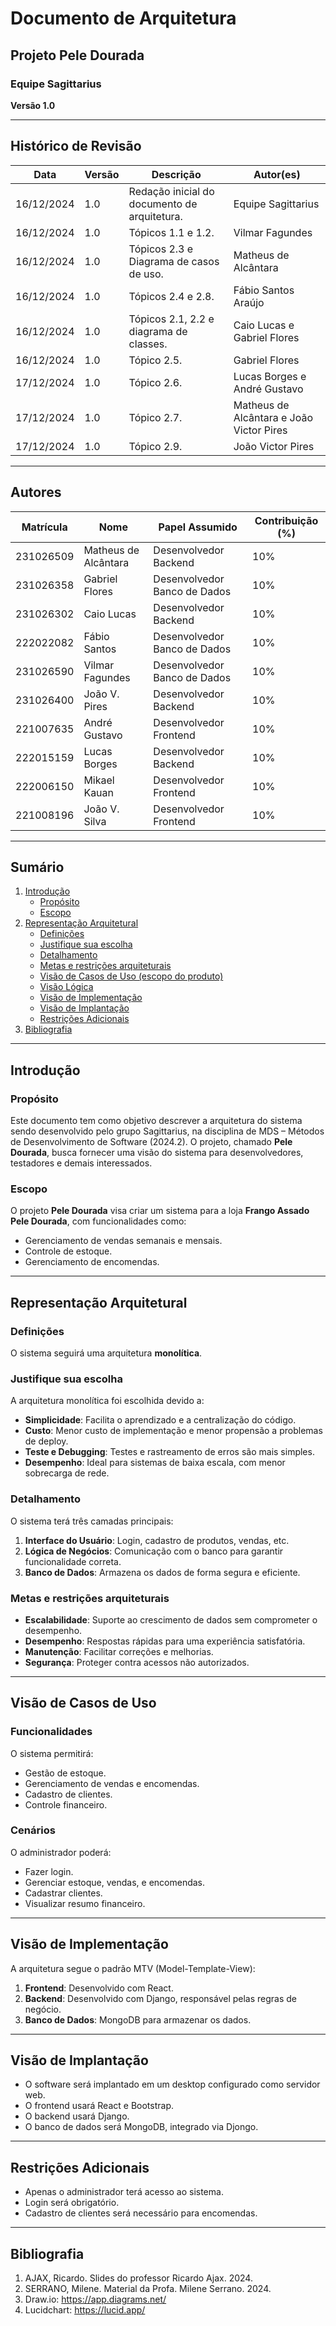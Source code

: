 # Documento de Arquitetura  
## Projeto Pele Dourada  
### Equipe Sagittarius  
**Versão 1.0**

---

## Histórico de Revisão

| Data       | Versão | Descrição                                     | Autor(es)                   |
|------------|--------|-----------------------------------------------|-----------------------------|
| 16/12/2024 | 1.0    | Redação inicial do documento de arquitetura.  | Equipe Sagittarius          |
| 16/12/2024 | 1.0    | Tópicos 1.1 e 1.2.                           | Vilmar Fagundes             |
| 16/12/2024 | 1.0    | Tópicos 2.3 e Diagrama de casos de uso.       | Matheus de Alcântara        |
| 16/12/2024 | 1.0    | Tópicos 2.4 e 2.8.                           | Fábio Santos Araújo         |
| 16/12/2024 | 1.0    | Tópicos 2.1, 2.2 e diagrama de classes.       | Caio Lucas e Gabriel Flores |
| 16/12/2024 | 1.0    | Tópico 2.5.                                  | Gabriel Flores              |
| 17/12/2024 | 1.0    | Tópico 2.6.                                  | Lucas Borges e André Gustavo|
| 17/12/2024 | 1.0    | Tópico 2.7.                                  | Matheus de Alcântara e João Victor Pires |
| 17/12/2024 | 1.0    | Tópico 2.9.                                  | João Victor Pires           |

---

## Autores

| Matrícula    | Nome                  | Papel Assumido                | Contribuição (%) |
|--------------|-----------------------|--------------------------------|------------------|
| 231026509    | Matheus de Alcântara | Desenvolvedor Backend         | 10%              |
| 231026358    | Gabriel Flores       | Desenvolvedor Banco de Dados  | 10%              |
| 231026302    | Caio Lucas           | Desenvolvedor Backend         | 10%              |
| 222022082    | Fábio Santos         | Desenvolvedor Banco de Dados  | 10%              |
| 231026590    | Vilmar Fagundes      | Desenvolvedor Banco de Dados  | 10%              |
| 231026400    | João V. Pires        | Desenvolvedor Backend         | 10%              |
| 221007635    | André Gustavo        | Desenvolvedor Frontend        | 10%              |
| 222015159    | Lucas Borges         | Desenvolvedor Backend         | 10%              |
| 222006150    | Mikael Kauan         | Desenvolvedor Frontend        | 10%              |
| 221008196    | João V. Silva        | Desenvolvedor Frontend        | 10%              |

---

## Sumário

1. [Introdução](#introducao)
    - [Propósito](#proposito)
    - [Escopo](#escopo)
2. [Representação Arquitetural](#representacao-arquitetural)
    - [Definições](#definicoes)
    - [Justifique sua escolha](#justifique-sua-escolha)
    - [Detalhamento](#detalhamento)
    - [Metas e restrições arquiteturais](#metas-e-restricoes-arquiteturais)
    - [Visão de Casos de Uso (escopo do produto)](#visao-de-casos-de-uso)
    - [Visão Lógica](#visao-logica)
    - [Visão de Implementação](#visao-de-implementacao)
    - [Visão de Implantação](#visao-de-implantacao)
    - [Restrições Adicionais](#restricoes-adicionais)
3. [Bibliografia](#bibliografia)

---

## Introdução

### Propósito
Este documento tem como objetivo descrever a arquitetura do sistema sendo desenvolvido pelo grupo Sagittarius, na disciplina de MDS – Métodos de Desenvolvimento de Software (2024.2). O projeto, chamado **Pele Dourada**, busca fornecer uma visão do sistema para desenvolvedores, testadores e demais interessados.

### Escopo
O projeto **Pele Dourada** visa criar um sistema para a loja **Frango Assado Pele Dourada**, com funcionalidades como:
- Gerenciamento de vendas semanais e mensais.
- Controle de estoque.
- Gerenciamento de encomendas.

---

## Representação Arquitetural

### Definições
O sistema seguirá uma arquitetura **monolítica**.

### Justifique sua escolha
A arquitetura monolítica foi escolhida devido a:
- **Simplicidade**: Facilita o aprendizado e a centralização do código.
- **Custo**: Menor custo de implementação e menor propensão a problemas de deploy.
- **Teste e Debugging**: Testes e rastreamento de erros são mais simples.
- **Desempenho**: Ideal para sistemas de baixa escala, com menor sobrecarga de rede.

### Detalhamento
O sistema terá três camadas principais:
1. **Interface do Usuário**: Login, cadastro de produtos, vendas, etc.
2. **Lógica de Negócios**: Comunicação com o banco para garantir funcionalidade correta.
3. **Banco de Dados**: Armazena os dados de forma segura e eficiente.

### Metas e restrições arquiteturais
- **Escalabilidade**: Suporte ao crescimento de dados sem comprometer o desempenho.
- **Desempenho**: Respostas rápidas para uma experiência satisfatória.
- **Manutenção**: Facilitar correções e melhorias.
- **Segurança**: Proteger contra acessos não autorizados.

---

## Visão de Casos de Uso

### Funcionalidades
O sistema permitirá:
- Gestão de estoque.
- Gerenciamento de vendas e encomendas.
- Cadastro de clientes.
- Controle financeiro.

### Cenários
O administrador poderá:
- Fazer login.
- Gerenciar estoque, vendas, e encomendas.
- Cadastrar clientes.
- Visualizar resumo financeiro.

---

## Visão de Implementação
A arquitetura segue o padrão MTV (Model-Template-View):
1. **Frontend**: Desenvolvido com React.
2. **Backend**: Desenvolvido com Django, responsável pelas regras de negócio.
3. **Banco de Dados**: MongoDB para armazenar os dados.

---

## Visão de Implantação
- O software será implantado em um desktop configurado como servidor web.
- O frontend usará React e Bootstrap.
- O backend usará Django.
- O banco de dados será MongoDB, integrado via Djongo.

---

## Restrições Adicionais
- Apenas o administrador terá acesso ao sistema.
- Login será obrigatório.
- Cadastro de clientes será necessário para encomendas.

---

## Bibliografia
1. AJAX, Ricardo. Slides do professor Ricardo Ajax. 2024.
2. SERRANO, Milene. Material da Profa. Milene Serrano. 2024.
3. Draw.io: https://app.diagrams.net/
4. Lucidchart: https://lucid.app/
